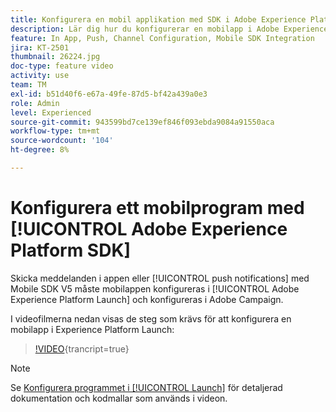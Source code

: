 ```yaml
---
title: Konfigurera en mobil applikation med SDK i Adobe Experience Platform
description: Lär dig hur du konfigurerar en mobilapp i Adobe Experience Platform Launch och hur du konfigurerar den i Adobe Campaign.
feature: In App, Push, Channel Configuration, Mobile SDK Integration
jira: KT-2501
thumbnail: 26224.jpg
doc-type: feature video
activity: use
team: TM
exl-id: b51d40f6-e67a-49fe-87d5-bf42a439a0e3
role: Admin
level: Experienced
source-git-commit: 943599bd7ce139ef846f093ebda9084a91550aca
workflow-type: tm+mt
source-wordcount: '104'
ht-degree: 8%

---
```



# Konfigurera ett mobilprogram med [!UICONTROL Adobe Experience Platform SDK]

Skicka meddelanden i appen eller [!UICONTROL push notifications] med Mobile SDK V5 måste mobilappen konfigureras i [!UICONTROL Adobe Experience Platform Launch] och konfigureras i Adobe Campaign.

I videofilmerna nedan visas de steg som krävs för att konfigurera en mobilapp i Experience Platform Launch:

>[!VIDEO](https://video.tv.adobe.com/v/26224?learn=on){trancript=true}

>[!NOTE]
>
>Se [Konfigurera programmet i [!UICONTROL Launch]](https://experienceleague.adobe.com/docs/campaign-standard/using/administrating/configuring-channels/configuring-a-mobile-application.html?lang=en) för detaljerad dokumentation och kodmallar som används i videon.
